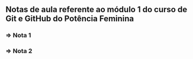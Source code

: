 ## Notas de aula referente ao módulo 1 do curso de Git e GitHub do Potência Feminina

### => Nota 1

### => Nota 2
